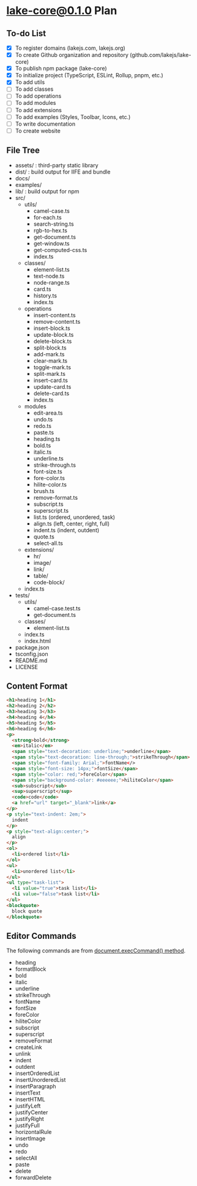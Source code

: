 # lake-core@0.1.0 Plan

## To-do List

* [X] To register domains (lakejs.com, lakejs.org)
* [X] To create Github organization and repository (github.com/lakejs/lake-core)
* [X] To publish npm package (lake-core)
* [X] To initialize project (TypeScript, ESLint, Rollup, pnpm, etc.)
* [X] To add utils
* [ ] To add classes
* [ ] To add operations
* [ ] To add modules
* [ ] To add extensions
* [ ] To add examples (Styles, Toolbar, Icons, etc.)
* [ ] To write documentation
* [ ] To create website

## File Tree

* assets/ : third-party static library
* dist/ : build output for IIFE and bundle
* docs/
* examples/
* lib/ : build output for npm
* src/
  * utils/
    * camel-case.ts
    * for-each.ts
    * search-string.ts
    * rgb-to-hex.ts
    * get-document.ts
    * get-window.ts
    * get-computed-css.ts
    * index.ts
  * classes/
    * element-list.ts
    * text-node.ts
    * node-range.ts
    * card.ts
    * history.ts
    * index.ts
  * operations
    * insert-content.ts
    * remove-content.ts
    * insert-block.ts
    * update-block.ts
    * delete-block.ts
    * split-block.ts
    * add-mark.ts
    * clear-mark.ts
    * toggle-mark.ts
    * split-mark.ts
    * insert-card.ts
    * update-card.ts
    * delete-card.ts
    * index.ts
  * modules
    * edit-area.ts
    * undo.ts
    * redo.ts
    * paste.ts
    * heading.ts
    * bold.ts
    * italic.ts
    * underline.ts
    * strike-through.ts
    * font-size.ts
    * fore-color.ts
    * hilite-color.ts
    * brush.ts
    * remove-format.ts
    * subscript.ts
    * superscript.ts
    * list.ts (ordered, unordered, task)
    * align.ts (left, center, right, full)
    * indent.ts (indent, outdent)
    * quote.ts
    * select-all.ts
  * extensions/
    * hr/
    * image/
    * link/
    * table/
    * code-block/
  * index.ts
* tests/
  * utils/
    * camel-case.test.ts
    * get-document.ts
  * classes/
    * element-list.ts
  * index.ts
  * index.html
* package.json
* tsconfig.json
* README.md
* LICENSE

## Content Format

```html
<h1>heading 1</h1>
<h2>heading 2</h2>
<h3>heading 3</h3>
<h4>heading 4</h4>
<h5>heading 5</h5>
<h6>heading 6</h6>
<p>
  <strong>bold</strong>
  <em>italic</em>
  <span style="text-decoration: underline;">underline</span>
  <span style="text-decoration: line-through;">strikeThrough</span>
  <span style="font-family: Arial;">fontName</>
  <span style="font-size: 14px;">fontSize</span>
  <span style="color: red;">foreColor</span>
  <span style="background-color: #eeeeee;">hiliteColor</span>
  <sub>subscript</sub>
  <sup>superscript</sup>
  <code>code</code>
  <a href="url" target="_blank">link</a>
</p>
<p style="text-indent: 2em;">
  indent
</p>
<p style="text-align:center;">
  align
</p>
<ol>
  <li>ordered list</li>
</ol>
<ul>
  <li>unordered list</li>
</ul>
<ul type="task-list">
  <li value="true">task list</li>
  <li value="false">task list</li>
</ul>
<blockquote>
  block quote
</blockquote>
```

## Editor Commands

The following commands are from [document.execCommand() method](https://developer.mozilla.org/en-US/docs/Web/API/Document/execCommand).

* heading
* formatBlock
* bold
* italic
* underline
* strikeThrough
* fontName
* fontSize
* foreColor
* hiliteColor
* subscript
* superscript
* removeFormat
* createLink
* unlink
* indent
* outdent
* insertOrderedList
* insertUnorderedList
* insertParagraph
* insertText
* insertHTML
* justifyLeft
* justifyCenter
* justifyRight
* justifyFull
* horizontalRule
* insertImage
* undo
* redo
* selectAll
* paste
* delete
* forwardDelete
